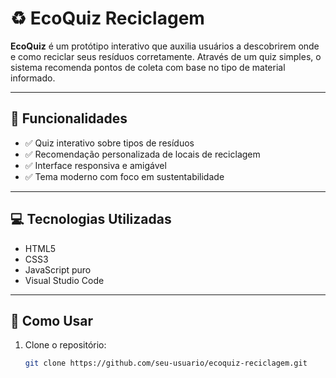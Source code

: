 # ♻️ EcoQuiz Reciclagem

**EcoQuiz** é um protótipo interativo que auxilia usuários a descobrirem onde e como reciclar seus resíduos corretamente. Através de um quiz simples, o sistema recomenda pontos de coleta com base no tipo de material informado.

---

## 🌱 Funcionalidades

- ✅ Quiz interativo sobre tipos de resíduos
- ✅ Recomendação personalizada de locais de reciclagem
- ✅ Interface responsiva e amigável
- ✅ Tema moderno com foco em sustentabilidade

---

## 💻 Tecnologias Utilizadas

- HTML5  
- CSS3 
- JavaScript puro  
- Visual Studio Code

---

## 🚀 Como Usar

1. Clone o repositório:
   ```bash
   git clone https://github.com/seu-usuario/ecoquiz-reciclagem.git
